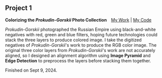 ## Project 1

**Colorizing the _Prokudin-Gorskii_ Photo Collection**&emsp;[My Work](https://davidpaulwei.github.io/cs180/proj1/) | [My Code](https://github.com/davidpaulwei/cs180/tree/main/proj1/code)

_Prokudin-Gorskii_ photographed the Russian Empire using black-and-white negatives with red, green and blue filters, hoping future technologies could stack the three layers to produce colored image. I take the digitized negatives of _Prokudin-Gorskii_'s work to produce the RGB color image. The original three color layers from _Prokudin-Gorskii_'s work are not accurately aligned, so I designed an alignment algorithm using **Image Pyramid** and **Edge Detection** to preprocess the layers before stacking them together. 

Finished on Sept 9, 2024.
